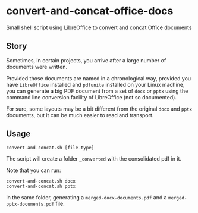 # convert-and-concat-office-docs

Small shell script using LibreOffice to convert and concat Office documents

## Story

Sometimes, in certain projects, you arrive after a large number of documents were written.

Provided those documents are named in a chronological way, provided you have `LibreOffice` installed and `pdfunite` installed on your Linux machine, you can generate a big PDF document from a set of `docx` or `pptx` using the command line conversion facility of LibreOffice (not so documented).

For sure, some layouts may be a bit different from the original `docx` and `pptx` documents, but it can be much easier to read and transport.

## Usage

    convert-and-concat.sh [file-type]

The script will create a folder `_converted` with the consolidated pdf in it.

Note that you can run:

    convert-and-concat.sh docx
    convert-and-concat.sh pptx

in the same folder, generating a `merged-docx-documents.pdf` and a `merged-pptx-documents.pdf` file.





